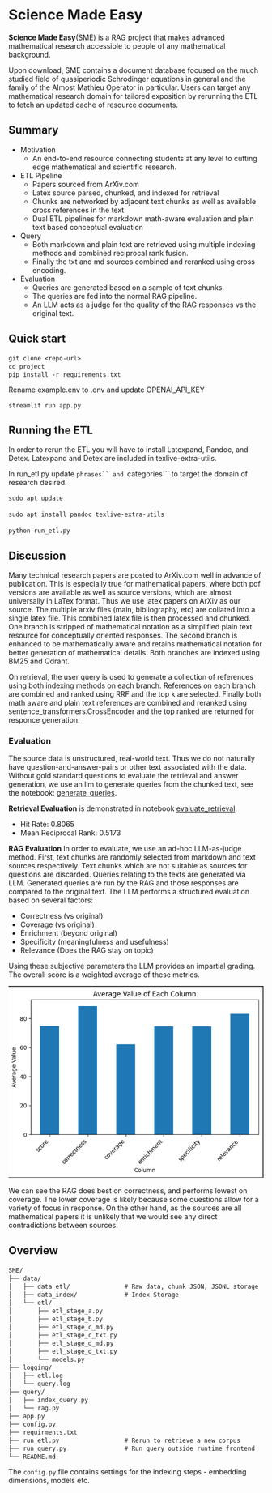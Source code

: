 # Science Made Easy

**Science Made Easy**(SME) is a RAG project that makes advanced mathematical research accessible to people of any mathematical background.

Upon download, SME contains a document database focused on the much studied field of quasiperiodic Schrodinger equations in general and the family of the Almost Mathieu Operator in particular. Users can target any mathematical research domain for tailored exposition by rerunning the ETL to fetch an updated cache of resource documents.

## Summary

- Motivation
    - An end-to-end resource connecting students at any level to cutting edge mathematical and scientific research.
- ETL Pipeline
    - Papers sourced from ArXiv.com
    - Latex source parsed, chunked, and indexed for retrieval
    - Chunks are networked by adjacent text chunks as well as available cross references in the text 
    - Dual ETL pipelines for markdown math-aware evaluation and plain text based conceptual evaluation
- Query 
    - Both markdown and plain text are retrieved using multiple indexing methods and combined reciprocal rank fusion.
    - Finally the txt and md sources combined and reranked using cross encoding.
- Evaluation
    - Queries are generated based on a sample of text chunks.
    - The queries are fed into the normal RAG pipeline.
    - An LLM acts as a judge for the quality of the RAG responses vs the original text.


## Quick start

```
git clone <repo-url>
cd project
pip install -r requirements.txt
```

Rename example.env to .env and update OPENAI_API_KEY

```
streamlit run app.py
```

## Running the ETL

In order to rerun the ETL you will have to install Latexpand, Pandoc, and Detex.
Latexpand and Detex are included in texlive-extra-utils.

In run_etl.py update ```phrases`` and ```categories``` to target the domain of research desired.

```
sudo apt update

sudo apt install pandoc texlive-extra-utils

python run_etl.py
```

## Discussion

Many technical research papers are posted to ArXiv.com well in advance of publication. 
This is especially true for mathematical papers, where both pdf versions are available as well as source versions, which are almost universally in LaTex format.
Thus we use latex papers on ArXiv as our source. The multiple arxiv files (main, bibliography, etc) are collated into a single latex file.
This combined latex file is then processed and chunked. 
One branch is stripped of mathematical notation as a simplified plain text resource for conceptually oriented responses.
The second branch is enhanced to be mathematically aware and retains mathematical notation for better generation of mathematical details. 
Both branches are indexed using BM25 and Qdrant.  

On retrieval, the user query is used to generate a collection of references using both indexing methods on each branch. 
References on each branch are combined and ranked using RRF and the top k are selected. 
Finally both math aware and plain text references are combined and reranked using sentence_transformers.CrossEncoder and the top ranked are returned for responce generation. 

### Evaluation

The source data is unstructured, real-world text. 
Thus we do not naturally have question-and-answer-pairs or other text associated with the data.
Without gold standard questions to evaluate the retrieval and answer generation, we use an llm to generate queries from the chunked text,
see the notebook: [generate_queries](analysis/generate_queries.ipynb).

**Retrieval Evaluation** is demonstrated in notebook [evaluate_retrieval](analysis/evaluate_retrieval.ipynb).
- Hit Rate: 0.8065
- Mean Reciprocal Rank: 0.5173

**RAG Evaluation**
In order to evaluate, we use an ad-hoc LLM-as-judge method. 
First, text chunks are randomly selected from markdown and text sources respectively. 
Text chunks which are not suitable as sources for questions are discarded.
Queries relating to the texts are generated via LLM.
Generated queries are run by the RAG and those responses are compared to the original text. 
The LLM performs a structured evaluation based on several factors:

- Correctness (vs original)
- Coverage (vs original)
- Enrichment (beyond original)
- Specificity (meaningfulness and usefulness)
- Relevance (Does the RAG stay on topic)

Using these subjective parameters the LLM provides an impartial grading. 
The overall score is a weighted average of these metrics.

![Structured LLM Score breakdown](analysis/EvaluationAvgs.png "Evaluation Averages")

We can see the RAG does best on correctness, and performs lowest on coverage. 
The lower coverage is likely because some questions allow for a variety of focus in response. 
On the other hand, as the sources are all mathematical papers it is unlikely that we would see any direct contradictions between sources.

## Overview

```
SME/
├── data/                     
│   ├── data_etl/               # Raw data, chunk JSON, JSONL storage
│   ├── data_index/             # Index Storage
│   └── etl/
│       ├── etl_stage_a.py
│       ├── etl_stage_b.py
│       ├── etl_stage_c_md.py
│       ├── etl_stage_c_txt.py
│       ├── etl_stage_d_md.py
│       ├── etl_stage_d_txt.py
│       └── models.py
├── logging/
│   ├── etl.log
│   └── query.log
├── query/
│   ├── index_query.py
│   └── rag.py
├── app.py
├── config.py
├── requirments.txt
├── run_etl.py                  # Rerun to retrieve a new corpus
├── run_query.py                # Run query outside runtime frontend
└── README.md
```

The ```config.py``` file contains settings for the indexing steps - embedding dimensions, models etc.
